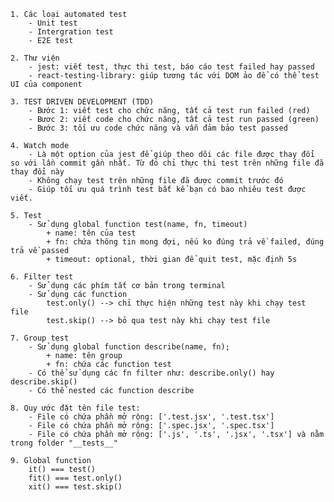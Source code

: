     1. Các loại automated test
        - Unit test
        - Intergration test
        - E2E test

    2. Thư viện
        - jest: viết test, thực thi test, báo cáo test failed hay passed
        - react-testing-library: giúp tương tác với DOM ảo để có thể test UI của component

    3. TEST DRIVEN DEVELOPMENT (TDD)
        - Bước 1: viết test cho chức năng, tất cả test run failed (red)
        - Bươc 2: viết code cho chức năng, tất cả test run passed (green)
        - Bước 3: tối ưu code chức năng và vẫn đảm bảo test passed

    4. Watch mode
        - Là một option của jest để giúp theo dõi các file được thay đổi so với lần commit gần nhất. Từ đó chỉ thực thi test trên những file đã thay đổi này
        - Không chạy test trên những file đã được commit trước đó
        - Giúp tối ưu quá trình test bất kể bạn có bao nhiêu test được viết.

    5. Test
        - Sử dụng global function test(name, fn, timeout)
            + name: tên của test
            + fn: chứa thông tin mong đợi, nếu ko đúng trả về failed, đúng trả về passed
            + timeout: optional, thời gian để quit test, mặc định 5s

    6. Filter test
        - Sử dụng các phím tắt cơ bản trong terminal
        - Sử dụng các function
            test.only() --> chỉ thực hiện những test này khi chạy test file
            test.skip() --> bỏ qua test này khi chạy test file

    7. Group test
        - Sử dụng global function describe(name, fn);
            + name: tên group
            + fn: chứa các function test
        - Có thể sử dụng các fn filter như: describe.only() hay describe.skip()
        - Có thể nested các function describe

    8. Quy ước đặt tên file test:
        - File có chứa phần mở rộng: ['.test.jsx', '.test.tsx']
        - File có chứa phần mở rộng: ['.spec.jsx', '.spec.tsx']
        - File có chứa phần mở rộng: ['.js', '.ts', '.jsx', '.tsx'] và nằm trong folder "__tests__"

    9. Global function
        it() === test()
        fit() === test.only()
        xit() === test.skip()
